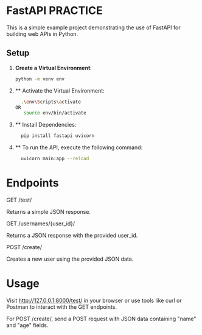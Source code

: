 # FastAPI PRACTICE

This is a simple example project demonstrating the use of FastAPI for building web APIs in Python.

## Setup

1. **Create a Virtual Environment**:

   ```bash
   python -m venv env
2. ** Activate the Virtual Environment:
 
    ```bash
      .\env\Scripts\activate
    OR
       source env/bin/activate
3. ** Install Dependencies:
    ```bash
      pip install fastapi uvicorn

5. ** To run the API, execute the following command:
    ```bash
      uvicorn main:app --reload


# Endpoints

GET /test/

Returns a simple JSON response.

GET /usernames/{user_id}/

Returns a JSON response with the provided user_id.

POST /create/

Creates a new user using the provided JSON data.

# Usage
Visit http://127.0.0.1:8000/test/ in your browser or use tools like curl or Postman to interact with the GET endpoints.

For POST /create/, send a POST request with JSON data containing "name" and "age" fields.


